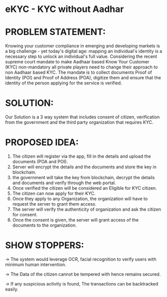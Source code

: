 # eKYC - KYC without Aadhar

# PROBLEM STATEMENT:
Knowing your customer compliance in emerging and developing markets is a big challenge - yet today's digital age: mapping an individual's identity is a necessary step to unlock an individual's full value.
Considering the recent supreme court mandate to make Aadhaar based Know Your Customer (KYC) non-mandatory all private players need to change their approach to non Aadhaar based KYC. The mandate is to collect documents Proof of Identity (POI) and Proof of Address (POA), digitize them and ensure that the identity of the person applying for the service is verified.

# SOLUTION: 
Our Solution is a 3 way system that includes consent of citizen, verification from the government and the third party organization that requires KYC. 

# PROPOSED IDEA:
1. The citizen will register via the app, fill in the details and upload the documents (POA and POI).
2. Server will encrypt the details and the documents and store the key in blockchain.
3. the government will take the key from blockchain, decrypt the details and documents and verify through the web portal.
4. Once verified the citizen will be considered an Eligible for KYC citizen.
5. The citizen can now apply for their KYC.
6. Once they apply to any Organization, the organization will have to request the server to grant them access.
7. The server will verify the authenticity of organization and ask the citizen for consent.
8. Once the consent is given, the server will grant access of the documents to the organization.

# SHOW STOPPERS:
-> The system would leverage OCR, facial recognition to verify users with minimum human intervention.

-> The Data of the citizen cannot be tempered with hence remains secured.

-> If any suspicious activity is found, The transactions can be backtracked easily.
